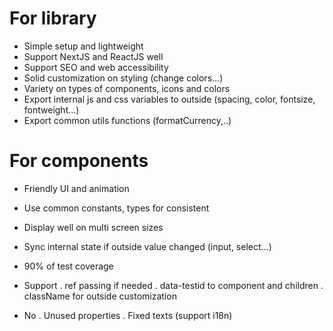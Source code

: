 # For library

- Simple setup and lightweight
- Support NextJS and ReactJS well
- Support SEO and web accessibility
- Solid customization on styling (change colors...)
- Variety on types of components, icons and colors
- Export internal js and css variables to outside (spacing, color, fontsize, fontweight...)
- Export common utils functions (formatCurrency,..)

# For components

- Friendly UI and animation
- Use common constants, types for consistent
- Display well on multi screen sizes
- Sync internal state if outside value changed (input, select...)
- 90% of test coverage

- Support
  . ref passing if needed
  . data-testid to component and children
  . className for outside customization

- No
  . Unused properties
  . Fixed texts (support i18n)
